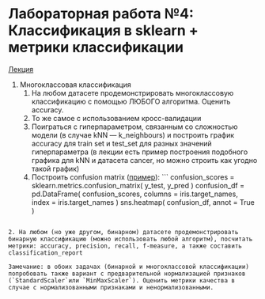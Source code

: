 # Лабораторная работа №4: Классификация в sklearn + метрики классификации

[Лекция](ML-1-class-metrics.ipynb)

1. Многоклассовая классификация
    1. На любом датасете продемонстрировать многоклассовую классификацию с помощью ЛЮБОГО алгоритма. Оценить accuracy.
    2. То же самое с использованием кросс-валидации
    3. Поиграться с гиперпараметром, связанным со сложностью модели (в случае kNN — k_neighbours) и построить график accuracy для train set и test_set для разных значений гиперпараметра (в лекции есть пример построения подобного графика для kNN и датасета cancer, но можно строить как угодно такой график)
    4. Построить confusion matrix ([пример](https://scikit-learn.org/stable/auto_examples/model_selection/plot_confusion_matrix.html)): ```
confusion_scores = sklearn.metrics.confusion_matrix( y_test, y_pred )
confusion_df = pd.DataFrame( confusion_scores, columns = iris.target_names, index = iris.target_names )
sns.heatmap( confusion_df, annot = True  )
```

2. На любом (но уже другом, бинарном) датасете продемонстрировать бинарную классификацию (можно использовать любой алгоритм), посчитать метрики: accuracy, precision, recall, f-measure, а также составить classification_report

Замечание: в обоих задачах (бинарной и многоклассовой классификации) попробовать также вариант с предварительной нормализацией признаков (`StandardScaler`или `MinMaxScaler`). Оценить метрики качества в случае с нормализованными признаками и ненормализованными.
